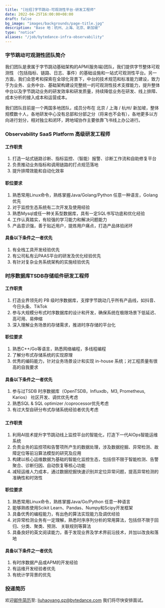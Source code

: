 ```yaml
---
title: "[社招]字节跳动-可观测性平台-研发工程师"
date: 2022-04-25T16:00:00+08:00
draft: false
bg_image: "images/backgrounds/page-title.jpg"
description: "Base 地：杭州、上海、北京、新加坡"
type: "notice"
aliases: "/job/bytedance-infra-observability"
---
```


### 字节跳动可观测性团队简介  

我们团队是隶属于字节跳动基础架构的APM(服务端)团队，我们提供字节整体可观测性 （包括指标、链路、日志、事件）的基础设施和一站式可观测性平台。另一方面，我们会思考和探索在全球化背景下，中台的技术规范和标准能力建设，致力于为业务、业务中台、基础架构建设完整统一的可观测性技术支撑能力，提升整体中台以及字节跳动业务的研发效率和研发质量，持续降低业务在研发、线上排障、成本分析的接入成本和运营成本。

我们团队目前是一个两国多地团队，成员分布在 北京 / 上海 / 杭州/ 新加坡，整体规模数十人，各地研发中心没有总部和分部之分（将来也不会有），各地更多以方向进行划分，相对独立和闭环，跨地域协作主要依靠飞书线上办公进行。

### Observability SaaS Platform 高级研发工程师

#### 工作职责

1. 打造一站式链路诊断、指标监控、（智能）报警、诊断工作流和自助修复平台  
1. 负责推动业务指标和调用链路的打点规范落地
1. 提升排障效能和自动化效率  

#### 职位要求

1. 熟悉常用Linux命令，熟练掌握Java/Golang/Python 任意一种语言，Golang优先
1. 对于监控生态系统有二次开发及使用经验
1. 熟悉Mysql或任一种关系型数据库，具有一定SQL书写功底和优化经验
1. 工作认真踏实，有较强的学习能力和解决问题能力
1. 产品意识强，善于贴近用户，提炼用户痛点，打造产品体验闭环

#### 具备以下条件之一者优先

1. 有全栈工具开发经验优先
1. 有公司私有云PAAS平台的研发及优化经验优先
1. 有针对复杂业务系统架构的实施经验优先

### 时序数据库TSDB存储组件研发工程师

#### 工作职责

1. 打造业界领先的 PB 级时序数据库，支撑字节跳动几乎所有产品线，如抖音、今日头条、TikTok
1. 参与大规模分布式时序数据库的设计和开发，确保系统在极限场景下低延迟、高可用、易伸缩
1. 深入理解业务场景的存储需求，推进时序存储的平台化

#### 职位要求

1. 熟悉C++/Go等语言，熟悉网络编程，多线程编程
1. 了解分布式存储系统的实现原理
1. 优秀的编码能力，针对业务场景设计和实现 in-house 系统；对工程质量有很高的自我要求

#### 具备以下条件之一者优先

1. 参与过TSDB 时序数据库（OpenTSDB，Influxdb，M3, Prometheus, Karios） 社区开发、调优优先考虑
1. 熟悉SQL & SQL optimizer /coprocessor优先考虑
1. 有过大型自研分布式存储系统经验者优先考虑

### 

#### 工作职责

1. 利用AI技术提升字节跳动线上监控平台的智能化，打造下一代AIOps智能运维系统
1. 负责业务的监控项和告警项所产生的数据处理，涉及数据挖掘、异常检测、故障定位等前沿算法模型的研究及应用
1. 构建以核心运维数据为基础的智能化监控生态，包括但不限于智能检测、告警聚合、诊断归因、自动恢复等核心功能
1. 减轻运维人力成本，通过数据挖掘快速识别并定位异常问题，提高异常检测的准确性和时效性

#### 职位要求

1. 熟悉常用Linux命令，熟练掌握Java/Go/Python 任意一种语言
1. 能够熟练使用Scikit Learn、Pandas、Numpy和Scipy开发框架
1. 具备优秀的编程能力，有出色的算法实现能力及调优经验
1. 对异常检测业务有一定理解，熟悉时序序列分析的常用算法，包括但不限于回归、分类、聚类、预测、 关联规则等算法
1. 具备良好的英文阅读能力，善于发现业界及学术界前沿技术，并加以改良和落地

#### 具备以下条件之一者优先

1. 有时序数据产品或APM的开发经验
1. 有运维开发经验者优先
1. 有统计学背景的优先

### 投递简历

欢迎[邮件简历](mailto:liuhaoyang.qz@bytedance.com)至: liuhaoyang.qz@bytedance.com 我们将尽快安排面试。

